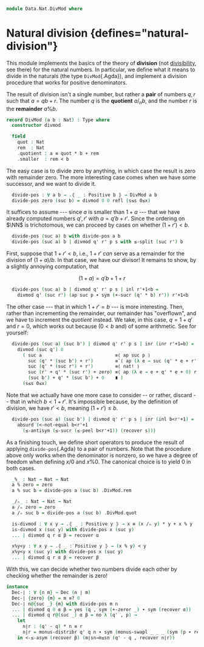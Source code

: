 <!--
```agda
open import 1Lab.Prelude

open import Data.Nat.Properties
open import Data.Nat.Divisible
open import Data.Nat.Solver
open import Data.Nat.Order
open import Data.Dec.Base
open import Data.Nat.Base
open import Data.Sum.Base
open import Data.Irr
```
-->

```agda
module Data.Nat.DivMod where
```

# Natural division {defines="natural-division"}

This module implements the basics of the theory of **division** (not
[divisibility], see there) for the natural numbers. In particular, we
define what it means to divide in the naturals (the type
`DivMod`{.Agda}), and implement a division procedure that works for
positive denominators.

[divisibility]: Data.Nat.Divisible.html

The result of division isn't a single number, but rather a **pair** of
numbers $q, r$ such that $a = qb + r$. The number $q$ is the
**quotient** $a /_n b$, and the number $r$ is the **remainder**
$a \% b$.

```agda
record DivMod (a b : Nat) : Type where
  constructor divmod

  field
    quot : Nat
    rem  : Nat
    .quotient : a ≡ quot * b + rem
    .smaller  : rem < b
```

The easy case is to divide zero by anything, in which case the result is
zero with remainder zero. The more interesting case comes when we have
some successor, and we want to divide it.

<!--
```agda
module _ where private
-- This is a nice explanation of the division algorithm but it ends up
-- being extremely slow when compared to the builtins. So we define the
-- nice prosaic version first, then define the fast version hidden..
```
-->

```agda
  divide-pos : ∀ a b → .⦃ _ : Positive b ⦄ → DivMod a b
  divide-pos zero (suc b) = divmod 0 0 refl (s≤s 0≤x)
```

It suffices to assume --- since $a$ is smaller than $1+a$ --- that we
have already computed numbers $q', r'$ with $a = q'b + r'$. Since the
ordering on $\NN$ is trichotomous, we can proceed by cases on whether
$(1 + r') < b$.

```agda
  divide-pos (suc a) b with divide-pos a b
  divide-pos (suc a) b | divmod q' r' p s with ≤-split (suc r') b
```

First, suppose that $1 + r' < b$, i.e., $1 + r'$ _can_ serve as a
remainder for the division of $(1 + a) / b$. In that case, we have our
divisor! It remains to show, by a slightly annoying computation, that

$$
(1 + a) = q'b + 1 + r
$$

```agda
  divide-pos (suc a) b | divmod q' r' p s | inl r'+1<b =
    divmod q' (suc r') (ap suc p ∙ sym (+-sucr (q' * b) r')) r'+1<b
```

The other case --- that in which $1 + r' = b$ --- is more interesting.
Then, rather than incrementing the remainder, our remainder has
"overflown", and we have to increment the _quotient_ instead. We take,
in this case, $q = 1 + q'$ and $r = 0$, which works out because ($0 < b$
and) of some arithmetic. See for yourself:

```agda
  divide-pos (suc a) (suc b') | divmod q' r' p s | inr (inr r'+1=b) =
    divmod (suc q') 0
      ( suc a                           ≡⟨ ap suc p ⟩
        suc (q' * (suc b') + r')        ≡˘⟨ ap (λ e → suc (q' * e + r')) r'+1=b ⟩
        suc (q' * (suc r') + r')        ≡⟨ nat! ⟩
        suc (r' + q' * (suc r') + zero) ≡⟨ ap (λ e → e + q' * e + 0) r'+1=b ⟩
        (suc b') + q' * (suc b') + 0    ∎ )
      (s≤s 0≤x)
```

Note that we actually have one more case to consider -- or rather,
discard -- that in which $b < 1 + r'$. It's impossible because, by the
definition of division, we have $r' < b$, meaning $(1 + r') \le b$.

```agda
  divide-pos (suc a) (suc b') | divmod q' r' p s | inr (inl b<r'+1) =
    absurd (<-not-equal b<r'+1
      (≤-antisym (≤-sucr (≤-peel b<r'+1)) (recover s)))
```

As a finishing touch, we define short operators to produce the result of
applying `divide-pos`{.Agda} to a pair of numbers. Note that the
procedure above only works when the denominator is nonzero, so we have a
degree of freedom when defining $x/0$ and $x \% 0$. The canonical choice
is to yield $0$ in both cases.

```agda
  _%_ : Nat → Nat → Nat
  a % zero = zero
  a % suc b = divide-pos a (suc b) .DivMod.rem

  _/ₙ_ : Nat → Nat → Nat
  a /ₙ zero = zero
  a /ₙ suc b = divide-pos a (suc b) .DivMod.quot

  is-divmod : ∀ x y → .⦃ _ : Positive y ⦄ → x ≡ (x /ₙ y) * y + x % y
  is-divmod x (suc y) with divide-pos x (suc y)
  ... | divmod q r α β = recover α

  x%y<y : ∀ x y → .⦃ _ : Positive y ⦄ → (x % y) < y
  x%y<y x (suc y) with divide-pos x (suc y)
  ... | divmod q r α β = recover β
```

With this, we can decide whether two numbers divide each other by
checking whether the remainder is zero!

<!--
```agda
mod-helper : (k m n j : Nat) → Nat
mod-helper k m  zero    j      = k
mod-helper k m (suc n)  zero   = mod-helper 0       m n m
mod-helper k m (suc n) (suc j) = mod-helper (suc k) m n j

div-helper : (k m n j : Nat) → Nat
div-helper k m  zero    j      = k
div-helper k m (suc n)  zero   = div-helper (suc k) m n m
div-helper k m (suc n) (suc j) = div-helper k       m n j

{-# BUILTIN NATDIVSUCAUX div-helper #-}
{-# BUILTIN NATMODSUCAUX mod-helper #-}

-- _ = {! mod-helper 0 0 4294967296 2  !}

_/ₙ_ : (d1 d2 : Nat) .⦃ _ : Positive d2 ⦄ → Nat
d1 /ₙ suc d2 = div-helper 0 d2 d1 d2

_%_ : (d1 d2 : Nat) .⦃ _ : Positive d2 ⦄ → Nat
d1 % suc d2 = mod-helper 0 d2 d1 d2

infixl 9 _/ₙ_ _%_

abstract
  private
    div-mod-lemma : ∀ am ad d n → am + ad * suc (am + n) + d ≡ mod-helper am (am + n) d n + div-helper ad (am + n) d n * suc (am + n)
    div-mod-lemma am ad zero n = +-zeror _
    div-mod-lemma am ad (suc d) zero rewrite Id≃path.from (+-zeror am) = +-sucr _ d ∙ div-mod-lemma zero (suc ad) d am
    div-mod-lemma am ad (suc d) (suc n) rewrite Id≃path.from (+-sucr am n) = +-sucr _ d ∙ div-mod-lemma (suc am) ad d n

    mod-le : ∀ a d n → mod-helper a (a + n) d n ≤ a + n
    mod-le a zero n = +-≤l a n
    mod-le a (suc d) zero = mod-le zero d (a + 0)
    mod-le a (suc d) (suc n) rewrite Id≃path.from (+-sucr a n) = mod-le (suc a) d n

  is-divmod : ∀ x y → .⦃ _ : Positive y ⦄ → x ≡ (x /ₙ y) * y + x % y
  is-divmod x (suc y) = div-mod-lemma 0 0 x y ∙ +-commutative (x % (suc y)) _

  x%y<y : ∀ x y → .⦃ _ : Positive y ⦄ → (x % y) < y
  x%y<y x (suc y) = s≤s (mod-le 0 x y)

from-fast-mod : ∀ d1 d2 .⦃ _ : Positive d2 ⦄ → d1 % d2 ≡ 0 → d2 ∣ d1
from-fast-mod d1 d2 p = fibre→∣ (d1 /ₙ d2 , sym (is-divmod d1 d2 ∙ ap (d1 /ₙ d2 * d2 +_) p ∙ +-zeror _))

divide-pos : ∀ a b → .⦃ _ : Positive b ⦄ → DivMod a b
divide-pos a b = record
  { quot = a /ₙ b
  ; rem  = a % b
  ; quotient = is-divmod a b
  ; smaller = x%y<y a b
  }

private module _ where
  open DivMod
  divmod-ap : ∀ {a b} {x y : DivMod a b} → x .quot ≡ y .quot → x .rem ≡ y .rem → x ≡ y
  divmod-ap {a} {b} {divmod _ _ α β} {divmod _ _ α' β'} p q =
    ap {A = Σ[ q ∈ Nat ] Σ[ r ∈ Nat ] (Irr (a ≡ q * b + r) × Irr (r < b))} (λ (w , x , forget y , forget z) → divmod w x y z)
      {x = _ , _ , forget α , forget β} {y = _ , _ , forget α' , forget β'}
      (p ,ₚ q ,ₚ prop! ,ₚ prop!)

instance
  H-Level-DivMod : ∀ {a b n} .⦃ _ : Positive b ⦄ → H-Level (DivMod a b) (suc n)
  H-Level-DivMod {a} {b@(suc b')} =
    prop-instance λ where
      (divmod q r α β) (divmod q' r' α' β') → case ≤-split r r' of λ where
        (inr (inr r=r')) → divmod-ap (*-injr b q q' (+-inj r (q * b) (q' * b) (+-commutative r (q * b) ∙ sym (recover α) ∙ recover α' ∙ +-commutative (q' * b) r' ∙ ap (_+ q' * b) (sym r=r')))) r=r'
        (inr (inl r'<r)) → absurd (lemma' q q' b r r' r'<r (recover β) (recover (sym α ∙ α')))
        (inl r<r')       → absurd (lemma' q' q b r' r r<r' (recover β') (recover (sym α' ∙ α)))
    where
      lemma : ∀ x y z → x < y → x ≡ y * z → z ≡ 0
      lemma x y zero p q = refl
      lemma zero (suc y) (suc z) (s≤s p) q = absurd (zero≠suc q)
      lemma (suc x) (suc y) (suc z) (s≤s p) q = absurd (¬sucx≤x y (≤-trans r' (≤-trans (≤-refl' (sym q)) p))) where
        r : z + y * suc z ≡ y + (z + y * z)
        r = nat!

        r' : suc y ≤ suc (z + y * suc z)
        r' = s≤s (≤-trans (+-≤l y (z + y * z)) (≤-refl' (sym r)))

      lemma' : ∀ q q' b r r' → r' < r → r < b → q * b + r ≡ q' * b + r' → ⊥
      lemma' q q' b r r' r'<r r<b β =
        let
          γ : r' + (r - r') ≡ r
          γ = monus-inversel _ _ (<-weaken r'<r)

          p : (q * b + (r - r')) + r' ≡ q' * b + r'
          p = sym (+-associative (q * b) (r - r') r') ∙ ap (q * b +_) (+-commutative (r - r') r' ∙ γ) ∙ β

          p' : q * b + (r - r') ≡ q' * b
          p' = +-inj r' _ _ (+-commutative r' _ ∙ p ∙ +-commutative _ r')

          p'' : b * (q' - q) + r' ≡ r
          p'' =
            ap (_+ r') (monus-distribl b q' q ∙ ap₂ _-_ (*-commutative b q' ∙ sym p') (*-commutative b q) ∙ monus-inverser (r - r') (q * b))
            ∙ +-commutative (r - r') r' ∙ γ

          d0 : r - r' < b
          d0 = ≤-trans (s≤s (monus-≤ r r')) r<b

          d1 : r - r' ≡ b * (q' - q)
          d1 = sym (monus-swapr (b * (q' - q)) r' r p'')

          d2 : q' - q ≡ 0
          d2 = lemma _ _ (q' - q) d0 d1
        in <-not-equal r'<r (sym (ap (_+ r') (*-zeror b)) ∙ ap (λ e → b * e + r') (sym d2) ∙ p'')

```
-->

```agda
instance
  Dec-∣ : ∀ {n m} → Dec (n ∣ m)
  Dec-∣ {zero} {m} = m ≡? 0
  Dec-∣ n@{suc _} {m} with divide-pos m n
  ... | divmod q 0 α β = yes (q , sym (+-zeror _) ∙ sym (recover α))
  ... | divmod q r@(suc _) α β = no λ (q' , p) →
    let
      n∣r : (q' - q) * n ≡ r
      n∣r = monus-distribr q' q n ∙ sym (monus-swapl _ _ _ (sym (p ∙ recover α)))
    in <-≤-asym (recover β) (m∣sn→m≤sn (q' - q , recover n∣r))
```
